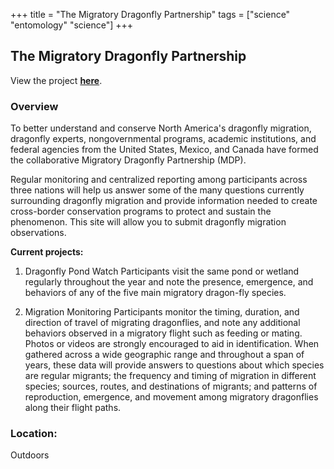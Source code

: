 +++
title = "The Migratory Dragonfly Partnership"
tags = ["science" "entomology" "science"]
+++

## The Migratory Dragonfly Partnership

View the project [**here**](http://www.migratorydragonflypartnership.org/index/welcome).

### Overview

To better understand and conserve North America's dragonfly migration, dragonfly experts, nongovernmental programs, academic institutions, and federal agencies from the United States, Mexico, and Canada have formed the collaborative Migratory Dragonfly Partnership (MDP).

Regular monitoring and centralized reporting among participants across three nations will help us answer some of the many questions currently surrounding dragonfly migration and provide information needed to create cross-border conservation programs to protect and sustain the phenomenon. This site will allow you to submit dragonfly migration observations.

**Current projects:**

1. Dragonfly Pond Watch
Participants  visit  the  same  pond  or  wetland  regularly throughout the year and note the presence, emergence, and behaviors of any of the five main migratory dragon-fly species.

2. Migration Monitoring
Participants  monitor  the  timing,  duration,  and direction of travel of migrating dragonflies, and note any additional behaviors observed in a migratory flight such as feeding or mating. Photos or videos are strongly encouraged to aid in identification. When gathered across a wide geographic range and throughout a span of years, these  data  will  provide  answers  to  questions about  which  species  are  regular  migrants;  the frequency and timing of migration in different species; sources, routes, and destinations of migrants; and patterns of reproduction, emergence, and  movement  among  migratory  dragonflies along their flight paths.

### Location:
Outdoors
